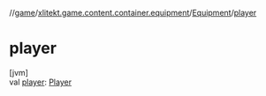 //[game](../../../index.md)/[xlitekt.game.content.container.equipment](../index.md)/[Equipment](index.md)/[player](player.md)

# player

[jvm]\
val [player](player.md): [Player](../../xlitekt.game.actor.player/-player/index.md)
